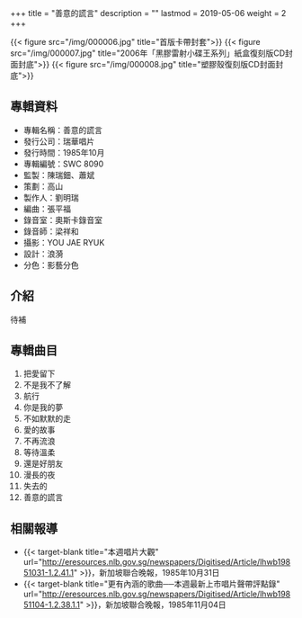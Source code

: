 +++
title = "善意的謊言"
description = ""
lastmod = 2019-05-06
weight = 2
+++

{{< figure src="/img/000006.jpg" title="首版卡帶封套">}}
{{< figure src="/img/000007.jpg" title="2006年「黑膠雷射小碟王系列」紙盒復刻版CD封面封底">}}
{{< figure src="/img/000008.jpg" title="塑膠殼復刻版CD封面封底">}}

## 專輯資料

* 專輯名稱：善意的謊言
* 發行公司：瑞華唱片
* 發行時間：1985年10月
* 專輯編號：SWC 8090
* 監製：陳瑞鈿、蕭斌
* 策劃：高山
* 製作人：劉明瑞
* 編曲：張平福
* 錄音室：奧斯卡錄音室
* 錄音師：梁祥和
* 攝影：YOU JAE RYUK
* 設計：浪漪
* 分色：影藝分色


## 介紹

待補

## 專輯曲目

1. 把愛留下
2. 不是我不了解
3. 航行
4. 你是我的夢
5. 不如默默的走
6. 愛的故事
7. 不再流浪
8. 等待溫柔
9. 還是好朋友
10. 漫長的夜
11. 失去的
12. 善意的謊言

## 相關報導
* {{< target-blank title="本週唱片大觀" url="http://eresources.nlb.gov.sg/newspapers/Digitised/Article/lhwb19851031-1.2.41.1" >}}，新加坡聯合晚報，1985年10月31日
* {{< target-blank title="更有內涵的歌曲──本週最新上市唱片聲帶評點錄" url="http://eresources.nlb.gov.sg/newspapers/Digitised/Article/lhwb19851104-1.2.38.1.1" >}}，新加坡聯合晚報，1985年11月04日
